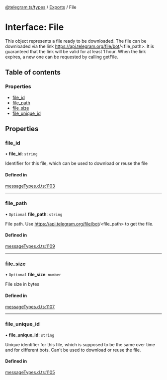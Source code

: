 [@telegram.ts/types](../README.md) / [Exports](../modules.md) / File

# Interface: File

This object represents a file ready to be downloaded. The file can be downloaded via the link https://api.telegram.org/file/bot<token>/<file_path>. It is guaranteed that the link will be valid for at least 1 hour. When the link expires, a new one can be requested by calling getFile.

## Table of contents

### Properties

- [file\_id](File.md#file_id)
- [file\_path](File.md#file_path)
- [file\_size](File.md#file_size)
- [file\_unique\_id](File.md#file_unique_id)

## Properties

### file\_id

• **file\_id**: `string`

Identifier for this file, which can be used to download or reuse the file

#### Defined in

[messageTypes.d.ts:1103](https://github.com/telegramsjs/types/blob/d08200f/src/messageTypes.d.ts#L1103)

___

### file\_path

• `Optional` **file\_path**: `string`

File path. Use https://api.telegram.org/file/bot<token>/<file_path> to get the file.

#### Defined in

[messageTypes.d.ts:1109](https://github.com/telegramsjs/types/blob/d08200f/src/messageTypes.d.ts#L1109)

___

### file\_size

• `Optional` **file\_size**: `number`

File size in bytes

#### Defined in

[messageTypes.d.ts:1107](https://github.com/telegramsjs/types/blob/d08200f/src/messageTypes.d.ts#L1107)

___

### file\_unique\_id

• **file\_unique\_id**: `string`

Unique identifier for this file, which is supposed to be the same over time and for different bots. Can't be used to download or reuse the file.

#### Defined in

[messageTypes.d.ts:1105](https://github.com/telegramsjs/types/blob/d08200f/src/messageTypes.d.ts#L1105)
